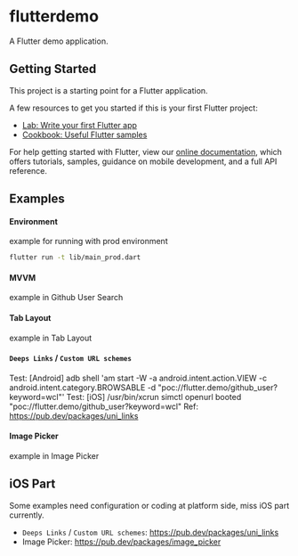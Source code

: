 # flutterdemo

A Flutter demo application.

## Getting Started

This project is a starting point for a Flutter application.

A few resources to get you started if this is your first Flutter project:

- [Lab: Write your first Flutter app](https://flutter.dev/docs/get-started/codelab)
- [Cookbook: Useful Flutter samples](https://flutter.dev/docs/cookbook)

For help getting started with Flutter, view our
[online documentation](https://flutter.dev/docs), which offers tutorials,
samples, guidance on mobile development, and a full API reference.

## Examples

#### Environment
example for running with prod environment
```bash
flutter run -t lib/main_prod.dart
```

#### MVVM
example in Github User Search

#### Tab Layout
example in Tab Layout

#### `Deeps Links` / `Custom URL schemes`
Test: [Android] adb shell 'am start -W -a android.intent.action.VIEW -c android.intent.category.BROWSABLE -d "poc://flutter.demo/github_user?keyword=wcl"'
Test: [iOS] /usr/bin/xcrun simctl openurl booted "poc://flutter.demo/github_user?keyword=wcl"
Ref: https://pub.dev/packages/uni_links

#### Image Picker
example in Image Picker

## iOS Part

Some examples need configuration or coding at platform side, miss iOS part currently.

- `Deeps Links` / `Custom URL schemes`: https://pub.dev/packages/uni_links
- Image Picker: https://pub.dev/packages/image_picker
